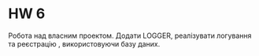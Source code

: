 # HW 6

<p> 
Робота над власним проектом. Додати LOGGER, реалізувати логування та реєстрацію , використовуючи базу даних. 
</p>
